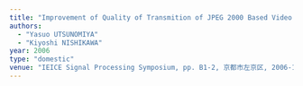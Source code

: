 ```yaml
---
title: "Improvement of Quality of Transmition of JPEG 2000 Based Video Streams between Multiple Points Using SCTP"
authors:
  - "Yasuo UTSUNOMIYA"
  - "Kiyoshi NISHIKAWA"
year: 2006
type: "domestic"
venue: "IEICE Signal Processing Symposium, pp. B1-2, 京都市左京区, 2006-11-15."
---
```


